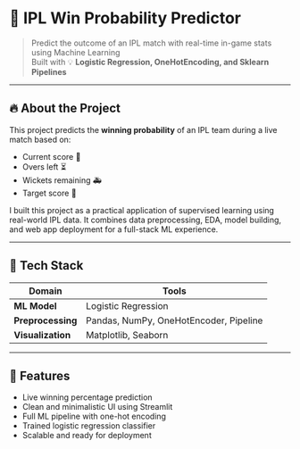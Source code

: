 # 🏏 IPL Win Probability Predictor

> Predict the outcome of an IPL match with real-time in-game stats using Machine Learning  
> Built with 💡 **Logistic Regression, OneHotEncoding, and Sklearn Pipelines**

---
## 🔥 About the Project

This project predicts the **winning probability** of an IPL team during a live match based on:

- Current score 🏏  
- Overs left ⏳  
- Wickets remaining 🚑  
- Target score 🎯

I built this project as a practical application of supervised learning using real-world IPL data. It combines data preprocessing, EDA, model building, and web app deployment for a full-stack ML experience.

---

## 🧠 Tech Stack

| Domain | Tools |
|-------|-------|
| **ML Model** | Logistic Regression |
| **Preprocessing** | Pandas, NumPy, OneHotEncoder, Pipeline |
| **Visualization** | Matplotlib, Seaborn |

---

## 🚀 Features

- Live winning percentage prediction
- Clean and minimalistic UI using Streamlit
- Full ML pipeline with one-hot encoding
- Trained logistic regression classifier
- Scalable and ready for deployment

